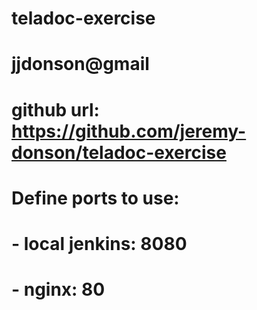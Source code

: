 # teladoc-exercise
# jjdonson@gmail
# github url: https://github.com/jeremy-donson/teladoc-exercise

# Define ports to use:
#	- local jenkins: 8080
#	- nginx: 80
